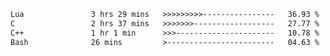 <!--START_SECTION:waka-->

```txt
Lua               3 hrs 29 mins   >>>>>>>>>----------------   36.93 %
C                 2 hrs 37 mins   >>>>>>>------------------   27.77 %
C++               1 hr 1 min      >>>----------------------   10.78 %
Bash              26 mins         >------------------------   04.63 %
```

<!--END_SECTION:waka-->
